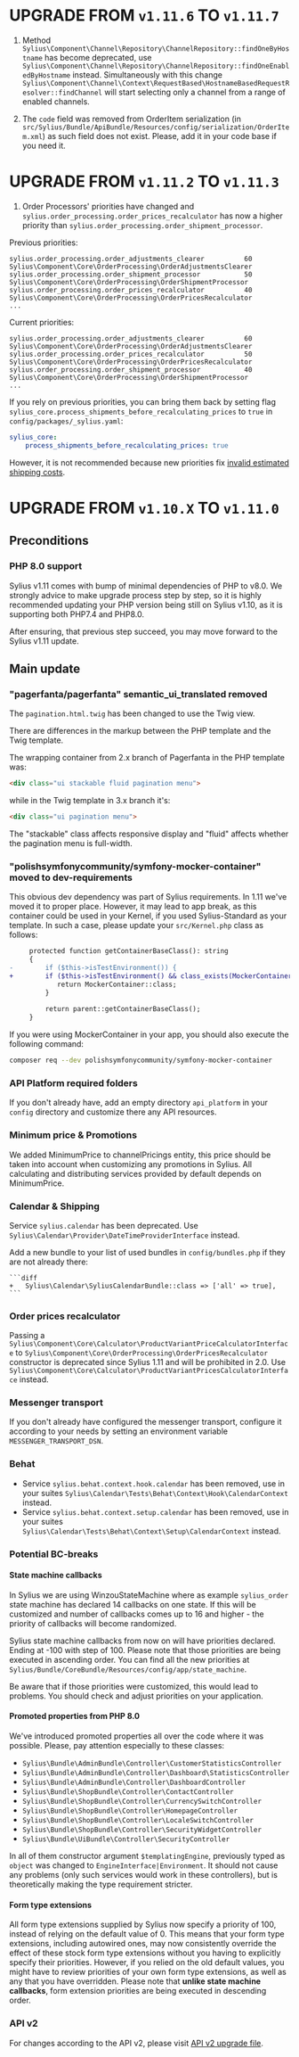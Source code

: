 # UPGRADE FROM `v1.11.6` TO `v1.11.7`

1. Method `Sylius\Component\Channel\Repository\ChannelRepository::findOneByHostname` has become deprecated, use
`Sylius\Component\Channel\Repository\ChannelRepository::findOneEnabledByHostname` instead. Simultaneously with this change
`Sylius\Component\Channel\Context\RequestBased\HostnameBasedRequestResolver::findChannel` will start selecting only a channel from a range
of enabled channels.

2. The `code` field was removed from OrderItem serialization (in `src/Sylius/Bundle/ApiBundle/Resources/config/serialization/OrderItem.xml`)
as such field does not exist. Please, add it in your code base if you need it.

# UPGRADE FROM `v1.11.2` TO `v1.11.3`

1. Order Processors' priorities have changed and `sylius.order_processing.order_prices_recalculator` has now a higher priority than `sylius.order_processing.order_shipment_processor`.

Previous priorities:
```shell
sylius.order_processing.order_adjustments_clearer          60         Sylius\Component\Core\OrderProcessing\OrderAdjustmentsClearer
sylius.order_processing.order_shipment_processor           50         Sylius\Component\Core\OrderProcessing\OrderShipmentProcessor
sylius.order_processing.order_prices_recalculator          40         Sylius\Component\Core\OrderProcessing\OrderPricesRecalculator
...
```

Current priorities:
```shell
sylius.order_processing.order_adjustments_clearer          60         Sylius\Component\Core\OrderProcessing\OrderAdjustmentsClearer
sylius.order_processing.order_prices_recalculator          50         Sylius\Component\Core\OrderProcessing\OrderPricesRecalculator
sylius.order_processing.order_shipment_processor           40         Sylius\Component\Core\OrderProcessing\OrderShipmentProcessor
...
```

If you rely on previous priorities, you can bring them back by setting flag ``sylius_core.process_shipments_before_recalculating_prices`` to ``true`` in ``config/packages/_sylius.yaml``:
```yaml
sylius_core:
    process_shipments_before_recalculating_prices: true
```
However, it is not recommended because new priorities fix [invalid estimated shipping costs](https://github.com/Sylius/Sylius/pull/13769).

# UPGRADE FROM `v1.10.X` TO `v1.11.0`

## Preconditions

### PHP 8.0 support

Sylius v1.11 comes with bump of minimal dependencies of PHP to v8.0. We strongly advice to make upgrade process step by step,
so it is highly recommended updating your PHP version being still on Sylius v1.10, as it is supporting both PHP7.4 and PHP8.0.

After ensuring, that previous step succeed, you may move forward to the Sylius v1.11 update.

## Main update

### "pagerfanta/pagerfanta" semantic_ui_translated removed

The `pagination.html.twig` has been changed to use the Twig view.

There are differences in the markup between the PHP template and the Twig template.

The wrapping container from 2.x branch of Pagerfanta in the PHP template was:

```html
<div class="ui stackable fluid pagination menu">
```

while in the Twig template in 3.x branch it's:

```html
<div class="ui pagination menu">
```

The "stackable" class affects responsive display and "fluid" affects whether the pagination menu is full-width.

### "polishsymfonycommunity/symfony-mocker-container" moved to dev-requirements

This obvious dev dependency was part of Sylius requirements. In 1.11 we've moved it to proper place. However, 
it may lead to app break, as this container could be used in your Kernel, if you used Sylius-Standard as your template. 
In such a case, please update your `src/Kernel.php` class as follows:

```diff
     protected function getContainerBaseClass(): string
     {
-        if ($this->isTestEnvironment()) {
+        if ($this->isTestEnvironment() && class_exists(MockerContainer::class)) {
            return MockerContainer::class;
         }
 
         return parent::getContainerBaseClass();
     }
```

If you were using MockerContainer in your app, you should also execute the following command:

```bash
composer req --dev polishsymfonycommunity/symfony-mocker-container
```

### API Platform required folders

If you don't already have, add an empty directory `api_platform` in your `config` directory and customize there any API resources.

### Minimum price & Promotions

We added MinimumPrice to channelPricings entity, this price should be taken into account when customizing any promotions in Sylius.
All calculating and distributing services provided by default depends on MinimumPrice.

### Calendar & Shipping

Service `sylius.calendar` has been deprecated. Use `Sylius\Calendar\Provider\DateTimeProviderInterface` instead.

Add a new bundle to your list of used bundles in `config/bundles.php` if they are not already there:

    ```diff
    +   Sylius\Calendar\SyliusCalendarBundle::class => ['all' => true],
    ```

### Order prices recalculator

Passing a `Sylius\Component\Core\Calculator\ProductVariantPriceCalculatorInterface` to `Sylius\Component\Core\OrderProcessing\OrderPricesRecalculator` 
constructor is deprecated since Sylius 1.11 and will be prohibited in 2.0. Use `Sylius\Component\Core\Calculator\ProductVariantPricesCalculatorInterface` instead.

### Messenger transport

If you don't already have configured the messenger transport, configure it according to your needs by setting an environment variable `MESSENGER_TRANSPORT_DSN`.

### Behat

- Service `sylius.behat.context.hook.calendar` has been removed, use in your suites `Sylius\Calendar\Tests\Behat\Context\Hook\CalendarContext` instead.
- Service `sylius.behat.context.setup.calendar` has been removed, use in your suites `Sylius\Calendar\Tests\Behat\Context\Setup\CalendarContext` instead.

### Potential BC-breaks

#### State machine callbacks

In Sylius we are using WinzouStateMachine where as example `sylius_order` state machine has declared 14 callbacks on one state.
If this will be customized and number of callbacks comes up to 16 and higher - the priority of callbacks will become randomized.

Sylius state machine callbacks from now on will have priorities declared. Ending at -100 with step of 100.
Please note that those priorities are being executed in ascending order. You can find all the new priorities at
`Sylius/Bundle/CoreBundle/Resources/config/app/state_machine`.

Be aware that if those priorities were customized, this would lead to problems. 
You should check and adjust priorities on your application.

#### Promoted properties from PHP 8.0

We've introduced promoted properties all over the code where it was possible. Please, pay attention especially to these classes:
- `Sylius\Bundle\AdminBundle\Controller\CustomerStatisticsController`
- `Sylius\Bundle\AdminBundle\Controller\Dashboard\StatisticsController`
- `Sylius\Bundle\AdminBundle\Controller\DashboardController`
- `Sylius\Bundle\ShopBundle\Controller\ContactController`
- `Sylius\Bundle\ShopBundle\Controller\CurrencySwitchController`
- `Sylius\Bundle\ShopBundle\Controller\HomepageController`
- `Sylius\Bundle\ShopBundle\Controller\LocaleSwitchController`
- `Sylius\Bundle\ShopBundle\Controller\SecurityWidgetController`
- `Sylius\Bundle\UiBundle\Controller\SecurityController`

In all of them constructor argument `$templatingEngine`, previously typed as `object` was changed to `EngineInterface|Environment`.
It should not cause any problems (only such services would work in these controllers), but is theoretically making the type
requirement stricter.

#### Form type extensions

All form type extensions supplied by Sylius now specify a priority of 100, instead of relying on the default value of 0.
This means that your form type extensions, including autowired ones, may now consistently override the effect of these
stock form type extensions without you having to explicitly specify their priorities. However, if you relied on the old
default values, you might have to review priorities of your own form type extensions, as well as any that you have overridden.
Please note that **unlike state machine callbacks**, form extension priorities are being executed in descending order. 

### API v2

For changes according to the API v2, please visit [API v2 upgrade file](UPGRADE-API-1.11.md).
